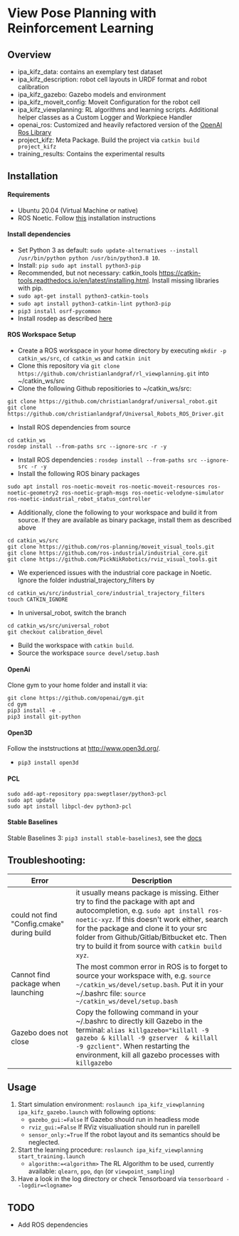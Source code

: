 # View Pose Planning with Reinforcement Learning


## Overview

- ipa_kifz_data: contains an exemplary test dataset
- ipa_kifz_description: robot cell layouts in URDF format and robot calibration
- ipa_kifz_gazebo: Gazebo models and environment
- ipa_kifz_moveit_config: Moveit Configuration for the robot cell
- ipa_kifz_viewplanning: RL algorithms and learning scripts. Additional helper classes as a Custom Logger and Workpiece Handler
- openai_ros: Customized and heavily refactored version of the [OpenAI Ros Library](http://wiki.ros.org/openai_ros)
- project_kifz: Meta Package. Build the project via ```catkin build project_kifz```
- training_results: Contains the experimental results

## Installation

#### Requirements
- Ubuntu 20.04 (Virtual Machine or native)
- ROS Noetic. Follow [this](http://wiki.ros.org/noetic/Installation/Ubuntu) installation instructions

#### Install dependencies

- Set Python 3 as default: ```sudo update-alternatives --install /usr/bin/python python /usr/bin/python3.8 10```.
- Install: ```pip sudo apt install python3-pip```
- Recommended, but not necessary: catkin_tools https://catkin-tools.readthedocs.io/en/latest/installing.html. Install missing libraries with pip.
- ```sudo apt-get install python3-catkin-tools```
- ```sudo apt install python3-catkin-lint python3-pip```
- ```pip3 install osrf-pycommon```
- Install rosdep as described [here](http://wiki.ros.org/rosdep)

#### ROS Workspace Setup

- Create a ROS workspace in your home directory by executing ```mkdir -p catkin_ws/src```, ```cd catkin_ws``` and ```catkin init```
- Clone this repository via ```git clone https://github.com/christianlandgraf/rl_viewplanning.git``` into ~/catkin_ws/src
- Clone the following Github repositiories to ~/catkin_ws/src:
```
git clone https://github.com/christianlandgraf/universal_robot.git
git clone https://github.com/christianlandgraf/Universal_Robots_ROS_Driver.git
```
- Install ROS dependencies  from source 
```
cd catkin_ws
rosdep install --from-paths src --ignore-src -r -y
```
- Install ROS dependencies : ```rosdep install --from-paths src --ignore-src -r -y```
- Install the following ROS binary packages
```
sudo apt install ros-noetic-moveit ros-noetic-moveit-resources ros-noetic-geometry2 ros-noetic-graph-msgs ros-noetic-velodyne-simulator ros-noetic-industrial_robot_status_controller
```
- Additionally, clone the following to your workspace and build it from source. If they are available as binary package, install them as described above

```
cd catkin_ws/src
git clone https://github.com/ros-planning/moveit_visual_tools.git
git clone https://github.com/ros-industrial/industrial_core.git
git clone https://github.com/PickNikRobotics/rviz_visual_tools.git
```

- We experienced issues with the industrial core package in Noetic. Ignore the folder industrial_trajectory_filters by
```
cd catkin_ws/src/industrial_core/industrial_trajectory_filters
touch CATKIN_IGNORE
```

- In universal_robot, switch the branch
```
cd catkin_ws/src/universal_robot
git checkout calibration_devel
```
- Build the workspace with ```catkin build```.
- Source the workspace ```source devel/setup.bash```

#### OpenAi

Clone gym to your home folder and install it via:
```
git clone https://github.com/openai/gym.git
cd gym
pip3 install -e .
pip3 install git-python
```

#### Open3D

Follow the inststructions at http://www.open3d.org/.
- ```pip3 install open3d```

#### PCL

```
sudo add-apt-repository ppa:sweptlaser/python3-pcl
sudo apt update
sudo apt install libpcl-dev python3-pcl
```

#### Stable Baselines

Stable Baselines 3: ```pip3 install stable-baselines3```, see the [docs](https://stable-baselines3.readthedocs.io/en/master/guide/install.html)



## Troubleshooting:

Error | Description 
--- | ---
could not find "<xyz>Config.cmake" during build | it usually means package <xyz> is missing. Either try to find the package with apt and autocompletion, e.g. ```sudo apt install ros-noetic-xyz```. If this doesn't work either, search for the package and clone it to your src folder from Github/Gitlab/Bitbucket etc. Then try to build it from source with ```catkin build xyz```.
Cannot find package when launching | The most common error in ROS is to forget to source your workspace with, e.g. ```source ~/catkin_ws/devel/setup.bash```. Put it in your ~/.bashrc file: ```source ~/catkin_ws/devel/setup.bash```
Gazebo does not close | Copy the following command in your ~/.bashrc to directly kill Gazebo in the terminal: ```alias killgazebo="killall -9 gazebo & killall -9 gzserver  & killall -9 gzclient"```. When restarting the environment, kill all gazebo processes with ```killgazebo```



## Usage

1. Start simulation environment: ```roslaunch ipa_kifz_viewplanning ipa_kifz_gazebo.launch``` with following options:
    - ```gazebo_gui:=False``` If Gazebo should run in headless mode
    - ```rviz_gui:=False``` If RViz visualiuation should run in parellell
    - ```sensor_only:=True``` If the robot layout and its semantics should be neglected.
2. Start the learning procedure: ```roslaunch ipa_kifz_viewplanning start_training.launch```
    - ```algorithm:=<algorithm>``` The RL Algorithm to be used, currently available: ```qlearn```, ```ppo```, ```dqn``` (or ```viewpoint_sampling```)
3. Have a look in the log directory or check Tensorboard via ```tensorboard --logdir=<logname>```

## TODO

- Add ROS dependencies